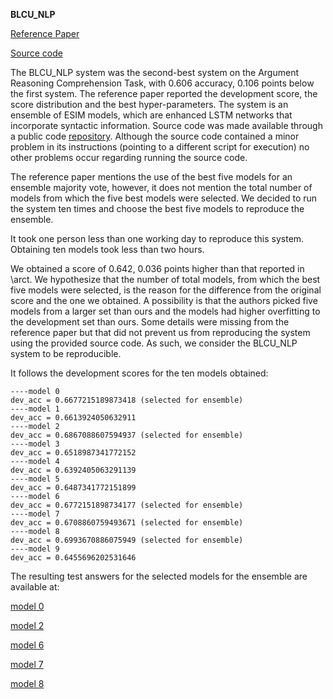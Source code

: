 **BLCU_NLP**

[Reference Paper](https://www.aclweb.org/anthology/S18-1186/)

[Source code](https://github.com/blcunlp/SemEval2018--argument_reasoning_comprehension)

The BLCU_NLP system was the second-best system on the Argument Reasoning Comprehension Task, with 0.606 accuracy, 0.106 points below the first system.
The reference paper reported the development score, the score distribution and the best hyper-parameters.
The system is an ensemble of ESIM models, which are enhanced LSTM networks that incorporate syntactic information.
Source code was made available through a public code [repository](https://github.com/blcunlp/SemEval2018--argument_reasoning_comprehension).
Although the source code contained a minor problem in its instructions (pointing to a different script for execution) no other problems occur regarding running the source code.

The reference paper mentions the use of the best five models for an ensemble majority vote, however, it does not mention the total number of models from which the five best models were selected.
We decided to run the system ten times and choose the best five models to reproduce the ensemble.

It took one person less than one working day to reproduce this system.
Obtaining ten models took less than two hours.

We obtained a score of 0.642, 0.036 points higher than that reported in \arct.
We hypothesize that the number of total models, from which the best five models were selected, is the reason for the difference from the original score and the one we obtained.
A possibility is that the authors picked five models from a larger set than ours and the models had higher overfitting to the development set than ours.
Some details were missing from the reference paper but that did not prevent us from reproducing the system using the provided source code.
As such, we consider the BLCU_NLP system to be reproducible.

It follows the development scores for the ten models obtained:
```
----model 0
dev_acc = 0.6677215189873418 (selected for ensemble)
----model 1
dev_acc = 0.6613924050632911
----model 2
dev_acc = 0.6867088607594937 (selected for ensemble)
----model 3
dev_acc = 0.6518987341772152
----model 4
dev_acc = 0.6392405063291139
----model 5
dev_acc = 0.6487341772151899
----model 6
dev_acc = 0.6772151898734177 (selected for ensemble)
----model 7
dev_acc = 0.6708860759493671 (selected for ensemble)
----model 8
dev_acc = 0.6993670886075949 (selected for ensemble)
----model 9
dev_acc = 0.6455696202531646
```
The resulting test answers for the selected models for the ensemble are available at:

[model 0](test_answer_0)

[model 2](test_answer_2)

[model 6](test_answer_6)

[model 7](test_answer_7)

[model 8](test_answer_8)

